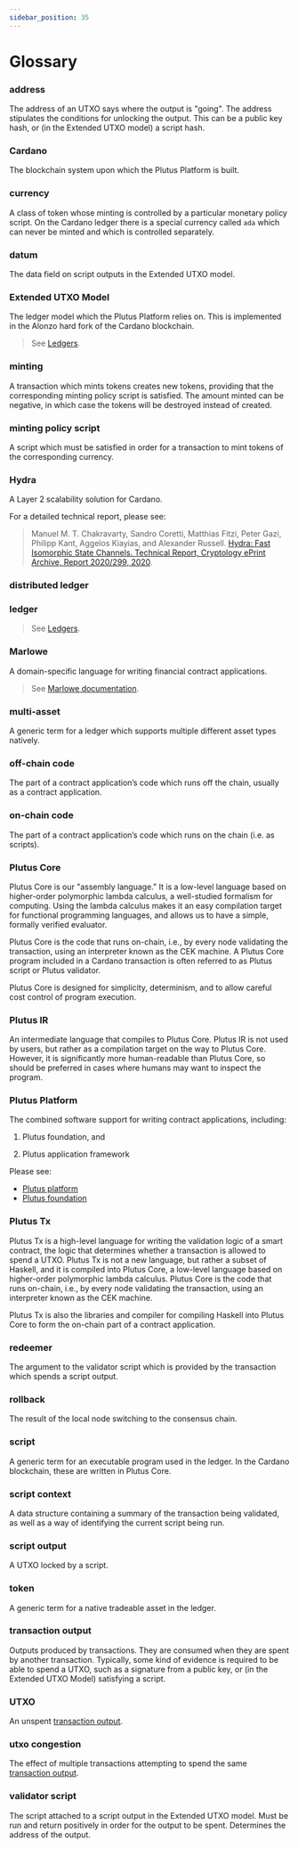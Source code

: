 ```yaml
---
sidebar_position: 35
---
```


# Glossary

### address

The address of an UTXO says where the output is "going".
The address stipulates the conditions for unlocking the output.
This can be a public key hash, or (in the Extended UTXO model) a script hash.

### Cardano

The blockchain system upon which the Plutus Platform is built.

### currency

A class of token whose minting is controlled by a particular monetary policy script.
On the Cardano ledger there is a special currency called `ada` which can never be minted and which is controlled separately.

### datum

The data field on script outputs in the Extended UTXO model.

### Extended UTXO Model

The ledger model which the Plutus Platform relies on.
This is implemented in the Alonzo hard fork of the Cardano blockchain.

>   See [Ledgers](../essential-concepts/ledger.md).

### minting

A transaction which mints tokens creates new tokens, providing that the corresponding minting policy script is satisfied.
The amount minted can be negative, in which case the tokens will be destroyed instead of created.

### minting policy script

A script which must be satisfied in order for a transaction to mint tokens of the corresponding currency.

### Hydra

A Layer 2 scalability solution for Cardano. 

For a detailed technical report, please see: 

> Manuel M. T. Chakravarty, Sandro Coretti, Matthias Fitzi, Peter Gazi, Philipp Kant, Aggelos Kiayias, and Alexander Russell. [Hydra: Fast Isomorphic State Channels. Technical Report, Cryptology ePrint Archive, Report 2020/299, 2020](https://eprint.iacr.org/2020/299). 

### distributed ledger

### ledger

>   See [Ledgers](../essential-concepts/ledger.md).

### Marlowe

A domain-specific language for writing financial contract applications. 

> See [Marlowe documentation](https://docs.marlowe.iohk.io/docs/introduction). 

### multi-asset

A generic term for a ledger which supports multiple different asset types natively.

### off-chain code

The part of a contract application’s code which runs off the chain, usually as a contract application.

### on-chain code

The part of a contract application’s code which runs on the chain (i.e. as scripts).

### Plutus Core

Plutus Core is our "assembly language." 
It is a low-level language based on higher-order polymorphic lambda calculus, a well-studied formalism for computing. 
Using the lambda calculus makes it an easy compilation target for functional programming languages, and allows us to have a simple, formally verified evaluator.

Plutus Core is the code that runs on-chain, i.e., by every node validating the transaction, using an interpreter known as the CEK machine. 
A Plutus Core program included in a Cardano transaction is often referred to as Plutus script or Plutus validator.

Plutus Core is designed for simplicity, determinism, and to allow careful cost control of program execution. 

### Plutus IR

An intermediate language that compiles to Plutus Core.
Plutus IR is not used by users, but rather as a compilation target on the way to Plutus Core.
However, it is significantly more human-readable than Plutus Core, so should be preferred in cases where humans may want to inspect the program.

### Plutus Platform

The combined software support for writing contract applications, including:

   1. Plutus foundation, and

   2. Plutus application framework

   Please see: 
   
   - [Plutus platform](../essential-concepts/plutus-platform.mdx)
   - [Plutus foundation](../essential-concepts/plutus-foundation.md)

### Plutus Tx

Plutus Tx is a high-level language for writing the validation logic of a smart contract, the logic that determines whether a transaction is allowed to spend a UTXO. Plutus Tx is not a new language, but rather a subset of Haskell, and it is compiled into Plutus Core, a low-level language based on higher-order polymorphic lambda calculus. Plutus Core is the code that runs on-chain, i.e., by every node validating the transaction, using an interpreter known as the CEK machine. 

Plutus Tx is also the libraries and compiler for compiling Haskell into Plutus Core to form the on-chain part of a contract application.

### redeemer

The argument to the validator script which is provided by the transaction which spends a script output.

### rollback

The result of the local node switching to the consensus chain.

### script

A generic term for an executable program used in the ledger.
In the Cardano blockchain, these are written in Plutus Core.

### script context

A data structure containing a summary of the transaction being validated, as well as a way of identifying the current script being run.

### script output

A UTXO locked by a script.

### token

A generic term for a native tradeable asset in the ledger.

### transaction output

Outputs produced by transactions.
They are consumed when they are spent by another transaction.
Typically, some kind of evidence is required to be able to spend a UTXO, such as a signature from a public key, or (in the Extended UTXO Model) satisfying a script.

### UTXO

An unspent [transaction output](glossary.md#transaction-output).

### utxo congestion

The effect of multiple transactions attempting to spend the same [transaction output](glossary.md#transaction-output).

### validator script

The script attached to a script output in the Extended UTXO model.
Must be run and return positively in order for the output to be spent.
Determines the address of the output.
